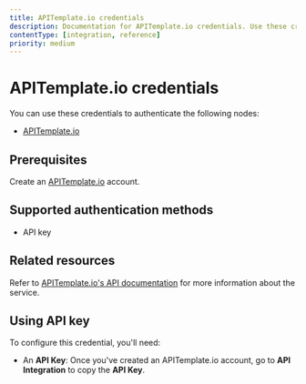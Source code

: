 ```yaml
---
title: APITemplate.io credentials
description: Documentation for APITemplate.io credentials. Use these credentials to authenticate APITemplate.io in n8n, a workflow automation platform.
contentType: [integration, reference]
priority: medium
---
```


# APITemplate.io credentials

You can use these credentials to authenticate the following nodes:

- [APITemplate.io](/integrations/builtin/app-nodes/n8n-nodes-base.apitemplateio.md)

## Prerequisites

Create an [APITemplate.io](https://apitemplate.io/) account.

## Supported authentication methods

- API key

## Related resources

Refer to [APITemplate.io's API documentation](https://apitemplate.io/apiv2/) for more information about the service.

## Using API key

To configure this credential, you'll need:

- An **API Key**: Once you've created an APITemplate.io account, go to **API Integration** to copy the **API Key**.

